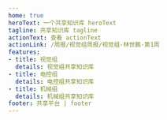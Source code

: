 ```yaml
---
home: true
heroText: 一个共享知识库 heroText
tagline: 共享知识库 tagline
actionText: 查看 actionText
actionLink: /周报/视觉组周报/视觉组-林世鹏-第1周
features:
- title: 视觉组
  details: 视觉组共享知识库
- title: 电控组
  details: 电控组共享知识库
- title: 机械组
  details: 机械组共享知识库
footer: 共享平台 | footer
---
```


